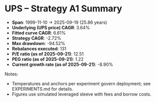 # UPS – Strategy A1 Summary

- **Span**: 1999-11-10 → 2025-09-19 (25.86 years)
- **Underlying (UPS price) CAGR**: 3.64%
- **Fitted curve CAGR**: 6.61%
- **Strategy CAGR**: -2.72%
- **Max drawdown**: -94.52%
- **Rebalances executed**: 131
- **P/E ratio (as of 2025-09-21)**: 12.51
- **PEG ratio (as of 2025-09-21)**: 1.22
- **Current growth rate (as of 2025-09-21)**: -8.90%

Notes:

- Temperatures and anchors per experiment govern deployment; see EXPERIMENTS.md for details.
- Figures use simulated leveraged sleeve with fees and borrow costs.

